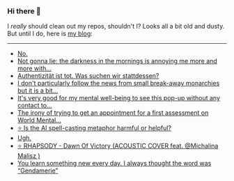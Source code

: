 ### Hi there 👋

I _really_ should clean out my repos, shouldn't I? Looks all a bit old and dusty. But until I do, here is [my blog](https://lostfocus.de/):

--- 

<!-- POST-LIST:START -->
- [No.](https://lostfocus.de/2022/10/24/230892/)
- [Not gonna lie: the darkness in the mornings is annoying me more and more with…](https://lostfocus.de/2022/10/24/230888/)
- [Authentizität ist tot. Was suchen wir stattdessen?](https://lostfocus.de/2022/10/21/authentizitat-ist-tot-was-suchen-wir-stattdessen/)
- [I don&#39;t particularly follow the news from small break-away monarchies but it is a bit…](https://lostfocus.de/2022/10/20/230881/)
- [It&#39;s very good for my mental well-being to see this pop-up without any contact to…](https://lostfocus.de/2022/10/20/230877/)
- [The irony of trying to get an appointment for a first assessment on World Mental…](https://lostfocus.de/2022/10/11/230873/)
- [⭐️ Is the AI spell-casting metaphor harmful or helpful?](https://lostfocus.de/2022/10/07/230871/)
- [Ugh.](https://lostfocus.de/2022/10/04/230869/)
- [⭐️ RHAPSODY - Dawn Of Victory &lpar;ACOUSTIC COVER feat. @Michalina Malisz &rpar;](https://lostfocus.de/2022/10/01/230867/)
- [You learn something new every day. I always thought the word was “Gendamerie”](https://lostfocus.de/2022/09/29/230864/)
<!-- POST-LIST:END -->

<!--
**lostfocus/lostfocus** is a ✨ _special_ ✨ repository because its `README.md` (this file) appears on your GitHub profile.

Here are some ideas to get you started:

- 🔭 I’m currently working on ...
- 🌱 I’m currently learning ...
- 👯 I’m looking to collaborate on ...
- 🤔 I’m looking for help with ...
- 💬 Ask me about ...
- 📫 How to reach me: ...
- 😄 Pronouns: ...
- ⚡ Fun fact: ...
-->
